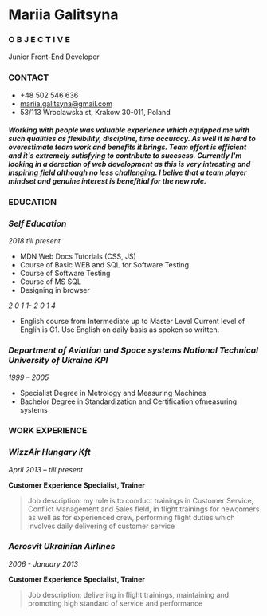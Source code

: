  # Mariia Galitsyna

### O B J E C T I V E
Junior Front-End Developer

### CONTACT
* +48 502 546 636
* mariia.galitsyna@gmail.com
* 53/113 Wroclawska st, Krakow 30-011, Poland


##### Working with people was valuable experience which equipped me with such qualities as flexibility, discipline, time accuracy. As well it is hard to overestimate team work and benefits it brings. Team effort is efficient and it's extremely sutisfying to contribute to succsess. Currently I'm looking in a derection of web development as this is very intresting and inspiring field although no less challenging. I belive that a team player mindset and genuine interest is benefitial for the new role.


### EDUCATION
  ### *Self Education*

  *2018 till present*
  * MDN Web Docs Tutorials (CSS, JS)
  * Course of Basic WEB and SQL for Software Testing
  * Course of Software Testing
  * Course of MS SQL
  * Designing in browser


*2 0 1 1- 2 0 1 4*

* English course from Intermediate up to Master Level
Current level of Englih is C1. Use English on daily basis as spoken so written.


### *Department of Aviation and Space systems National Technical University of Ukraine KPI*

*1999 – 2005*

* Specialist Degree in Metrology and Measuring Machines
* Bachelor Degree in Standardization and Certification ofmeasuring systems


### WORK EXPERIENCE

 ### *WizzAir Hungary Kft*
 
 *April 2013 – till present* 

**Customer Experience Specialist, Trainer**

> Job description: my role is to conduct trainings in Customer Service, Conflict Management and Sales field, in flight trainings for newcomers as well as for experienced crew, performing flight duties which involves daily delivering of customer service 


### *Aerosvit Ukrainian Airlines* 

 *2006 - January 2013*

**Customer Experience Specialist, Trainer** 

> Job description: delivering in flight trainings, maintaining and promoting high standard of service and performance
